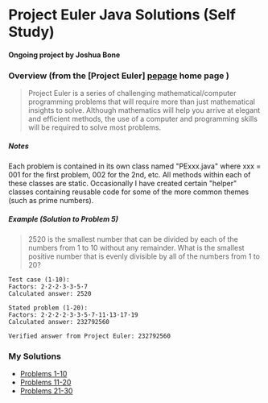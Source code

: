 # Project Euler Java Solutions (Self Study)
#### Ongoing project by Joshua Bone



### Overview (from the [Project Euler] [pepage] home page )
 
> Project Euler is a series of challenging mathematical/computer programming problems that will require more than just mathematical insights to solve. Although mathematics will help you arrive at elegant and efficient methods, the use of a computer and programming skills will be required to solve most problems.


##### Notes
Each problem is contained in its own class named "PExxx.java" where xxx = 001 for the first problem, 002 for the 2nd, etc. All methods within each of these classes are static. Occasionally I have created certain "helper" classes containing reusable code for some of the more common themes (such as prime numbers). 

##### Example (Solution to Problem 5)
> 2520 is the smallest number that can be divided by each of the numbers from 1 to 10 without any remainder.
> What is the smallest positive number that is evenly divisible by all of the numbers from 1 to 20?

```
Test case (1-10):
Factors: 2·2·2·3·3·5·7
Calculated answer: 2520

Stated problem (1-20):
Factors: 2·2·2·2·3·3·5·7·11·13·17·19
Calculated answer: 232792560

Verified answer from Project Euler: 232792560
```

[pepage]:https://projecteuler.net/about

### My Solutions
* [Problems 1-10](src/projecteuler/pe1_10)
* [Problems 11-20](src/projecteuler/pe11_20)
* [Problems 21-30](src/projecteuler/pe21_30)
